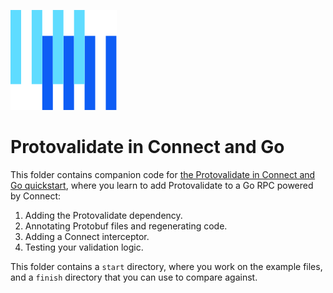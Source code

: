 ![The Buf logo](https://raw.githubusercontent.com/bufbuild/protovalidate/main/.github/buf-logo.svg)

# Protovalidate in Connect and Go

This folder contains companion code for [the Protovalidate in Connect and Go quickstart][documentation], where you learn to add Protovalidate to a Go RPC powered by Connect:

1. Adding the Protovalidate dependency.
2. Annotating Protobuf files and regenerating code.
3. Adding a Connect interceptor.
4. Testing your validation logic.

This folder contains a `start` directory, where you work on the example files, and a `finish` directory that you can use to compare against.

[documentation]: https://buf.build/docs/protovalidate/quickstart/connect-go/
